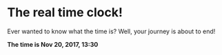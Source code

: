 # The real time clock!

Ever wanted to know what the time is? Well, your journey is about to end!

**The time is Nov 20, 2017, 13:30**